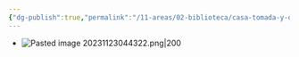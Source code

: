 ```yaml
---
{"dg-publish":true,"permalink":"/11-areas/02-biblioteca/casa-tomada-y-otros-cuentos/","noteIcon":""}
---
```


- ![Pasted image 20231123044322.png|200](/img/user/02%20Image/Pasted%20image%2020231123044322.png)